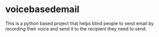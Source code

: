 # voicebasedemail
This is a python based project that helps blind people to send email by recording their voice and send it to the recipient they need to send.
